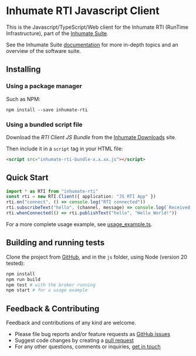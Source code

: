 # Inhumate RTI Javascript Client

This is the Javascript/TypeScript/Web client for the Inhumate RTI
(RunTime Infrastructure), part of the [Inhumate Suite](https://inhumatesystems.com/products/suite/).

See the Inhumate Suite [documentation](https://docs.inhumatesystems.com/) for more in-depth topics and an overview of the software suite.

## Installing

### Using a package manager

Such as NPM:

```
npm install --save inhumate-rti
```

### Using a bundled script file

Download the *RTI Client JS Bundle* from the [Inhumate Downloads](https://get.inhumatesystems.com/) site.

Then include it in a `script` tag in your HTML file:

```html
<script src="inhumate-rti-bundle-x.x.xx.js"></script>
```

## Quick Start

```ts
import * as RTI from "inhumate-rti"
const rti = new RTI.Client({ application: "JS RTI App" })
rti.on("connect", () => console.log("RTI connected"))
rti.subscribeText("hello", (channel, message) => console.log(`Received: ${message}`))
rti.whenConnected(() => rti.publishText("hello", "Hello World!"))
```

For a more complete usage example, see [usage_example.ts](https://github.com/inhumatesystems/rti-client/blob/main/js/test/usage_example.ts).

## Building and running tests

Clone the project from [GitHub](https://github.com/inhumatesystems/rti-client), and in the `js` folder, using Node (version 20 tested):

```sh
npm install
npm run build
npm test # with the broker running
npm start # for a usage example
```

## Feedback & Contributing

Feedback and contributions of any kind are welcome.

- Please file bug reports and/or feature requests as [GitHub issues](https://github.com/inhumatesystems/rti-client/issues)
- Suggest code changes by creating a [pull request](https://github.com/inhumatesystems/rti-client/pulls)
- For any other questions, comments or inquiries, [get in touch](https://inhumatesystems.com/#contact)
